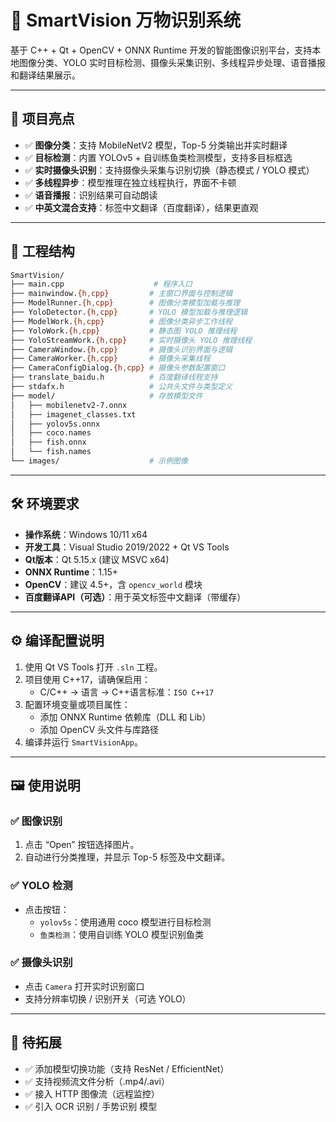 # 🧠 SmartVision 万物识别系统

基于 C++ + Qt + OpenCV + ONNX Runtime 开发的智能图像识别平台，支持本地图像分类、YOLO 实时目标检测、摄像头采集识别、多线程异步处理、语音播报和翻译结果展示。

---

## 🚀 项目亮点

- ✅ **图像分类**：支持 MobileNetV2 模型，Top-5 分类输出并实时翻译
- ✅ **目标检测**：内置 YOLOv5 + 自训练鱼类检测模型，支持多目标框选
- ✅ **实时摄像头识别**：支持摄像头采集与识别切换（静态模式 / YOLO 模式）
- ✅ **多线程异步**：模型推理在独立线程执行，界面不卡顿
- ✅ **语音播报**：识别结果可自动朗读
- ✅ **中英文混合支持**：标签中文翻译（百度翻译），结果更直观

---

## 📂 工程结构

```bash
SmartVision/
├── main.cpp                    # 程序入口
├── mainwindow.{h,cpp}         # 主窗口界面与控制逻辑
├── ModelRunner.{h,cpp}        # 图像分类模型加载与推理
├── YoloDetector.{h,cpp}       # YOLO 模型加载与推理逻辑
├── ModelWork.{h,cpp}          # 图像分类异步工作线程
├── YoloWork.{h,cpp}           # 静态图 YOLO 推理线程
├── YoloStreamWork.{h,cpp}     # 实时摄像头 YOLO 推理线程
├── CameraWindow.{h,cpp}       # 摄像头识别界面与逻辑
├── CameraWorker.{h,cpp}       # 摄像头采集线程
├── CameraConfigDialog.{h,cpp} # 摄像头参数配置窗口
├── translate_baidu.h          # 百度翻译线程支持
├── stdafx.h                   # 公共头文件与类型定义
├── model/                     # 存放模型文件
│   ├── mobilenetv2-7.onnx
│   ├── imagenet_classes.txt
│   ├── yolov5s.onnx
│   ├── coco.names
│   ├── fish.onnx
│   └── fish.names
└── images/                    # 示例图像
```

---

## 🛠️ 环境要求

- **操作系统**：Windows 10/11 x64
- **开发工具**：Visual Studio 2019/2022 + Qt VS Tools
- **Qt版本**：Qt 5.15.x (建议 MSVC x64)
- **ONNX Runtime**：1.15+
- **OpenCV**：建议 4.5+，含 `opencv_world` 模块
- **百度翻译API（可选）**：用于英文标签中文翻译（带缓存）

---

## ⚙️ 编译配置说明

1. 使用 Qt VS Tools 打开 `.sln` 工程。
2. 项目使用 C++17，请确保启用：
   - C/C++ → 语言 → C++语言标准：`ISO C++17`
3. 配置环境变量或项目属性：
   - 添加 ONNX Runtime 依赖库（DLL 和 Lib）
   - 添加 OpenCV 头文件与库路径
4. 编译并运行 `SmartVisionApp`。

---

## 🖼️ 使用说明

### ✅ 图像识别
1. 点击 “Open” 按钮选择图片。
2. 自动进行分类推理，并显示 Top-5 标签及中文翻译。

### ✅ YOLO 检测
- 点击按钮：
  - `yolov5s`：使用通用 coco 模型进行目标检测
  - `鱼类检测`：使用自训练 YOLO 模型识别鱼类

### ✅ 摄像头识别
- 点击 `Camera` 打开实时识别窗口
- 支持分辨率切换 / 识别开关（可选 YOLO）

---

## 🔁 待拓展

- ✅ 添加模型切换功能（支持 ResNet / EfficientNet）
- ✅ 支持视频流文件分析（.mp4/.avi）
- ✅ 接入 HTTP 图像流（远程监控）
- ✅ 引入 OCR 识别 / 手势识别 模型
